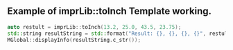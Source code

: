 ## Example of imprLib::toInch Template working.
```cpp
auto restult = imprLib::toInch(13.2, 25.0, 43.5, 23.75);
std::string resultString = std::format("Result: {}, {}, {}, {}", restult[0], restult[1], restult[2], restult[3]);
MGlobal::displayInfo(resultString.c_str());
```